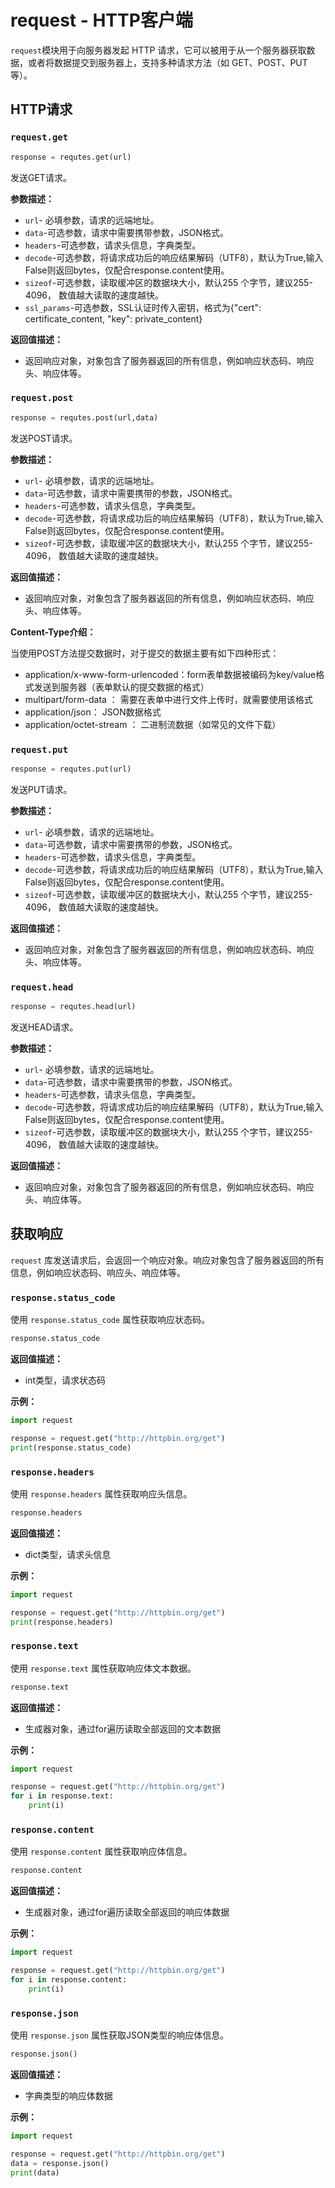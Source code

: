 # request - HTTP客户端

`request`模块用于向服务器发起 HTTP 请求，它可以被用于从一个服务器获取数据，或者将数据提交到服务器上，支持多种请求方法（如 GET、POST、PUT等）。

## HTTP请求

### `request.get`

```python
response = requtes.get(url)
```

发送GET请求。

**参数描述：**

- `url`- 必填参数，请求的远端地址。
- `data`-可选参数，请求中需要携带参数，JSON格式。
- `headers`-可选参数，请求头信息，字典类型。
- `decode`-可选参数，将请求成功后的响应结果解码（UTF8），默认为True,输入False则返回bytes，仅配合response.content使用。
- `sizeof`-可选参数，读取缓冲区的数据块大小，默认255 个字节，建议255-4096， 数值越大读取的速度越快。
- `ssl_params`-可选参数，SSL认证时传入密钥，格式为{"cert": certificate_content, "key": private_content} 

**返回值描述：**

- 返回响应对象，对象包含了服务器返回的所有信息，例如响应状态码、响应头、响应体等。

### `request.post`

```python
response = requtes.post(url,data)
```

发送POST请求。

**参数描述：**

- `url`- 必填参数，请求的远端地址。
- `data`-可选参数，请求中需要携带的参数，JSON格式。
- `headers`-可选参数，请求头信息，字典类型。
- `decode`-可选参数，将请求成功后的响应结果解码（UTF8），默认为True,输入False则返回bytes，仅配合response.content使用。
- `sizeof`-可选参数，读取缓冲区的数据块大小，默认255 个字节，建议255-4096， 数值越大读取的速度越快。

**返回值描述：**

- 返回响应对象，对象包含了服务器返回的所有信息，例如响应状态码、响应头、响应体等。

**Content-Type介绍：**

当使用POST方法提交数据时，对于提交的数据主要有如下四种形式：

- application/x-www-form-urlencoded：form表单数据被编码为key/value格式发送到服务器（表单默认的提交数据的格式）
- multipart/form-data ： 需要在表单中进行文件上传时，就需要使用该格式
- application/json： JSON数据格式
- application/octet-stream ： 二进制流数据（如常见的文件下载）

### `request.put`

```python
response = requtes.put(url)
```

发送PUT请求。

**参数描述：**

- `url`- 必填参数，请求的远端地址。
- `data`-可选参数，请求中需要携带的参数，JSON格式。
- `headers`-可选参数，请求头信息，字典类型。
- `decode`-可选参数，将请求成功后的响应结果解码（UTF8），默认为True,输入False则返回bytes，仅配合response.content使用。
- `sizeof`-可选参数，读取缓冲区的数据块大小，默认255 个字节，建议255-4096， 数值越大读取的速度越快。

**返回值描述：**

- 返回响应对象，对象包含了服务器返回的所有信息，例如响应状态码、响应头、响应体等。

### `request.head`

```python
response = requtes.head(url)
```

发送HEAD请求。

**参数描述：**

- `url`- 必填参数，请求的远端地址。
- `data`-可选参数，请求中需要携带的参数，JSON格式。
- `headers`-可选参数，请求头信息，字典类型。
- `decode`-可选参数，将请求成功后的响应结果解码（UTF8），默认为True,输入False则返回bytes，仅配合response.content使用。
- `sizeof`-可选参数，读取缓冲区的数据块大小，默认255 个字节，建议255-4096， 数值越大读取的速度越快。

**返回值描述：**

- 返回响应对象，对象包含了服务器返回的所有信息，例如响应状态码、响应头、响应体等。

## 获取响应

`request` 库发送请求后，会返回一个响应对象。响应对象包含了服务器返回的所有信息，例如响应状态码、响应头、响应体等。

### `response.status_code`

使用 `response.status_code` 属性获取响应状态码。

```python
response.status_code
```

**返回值描述：**

- int类型，请求状态码

**示例：**

```python
import request

response = request.get("http://httpbin.org/get")
print(response.status_code)
```

### `response.headers`

使用 `response.headers` 属性获取响应头信息。

```python
response.headers
```

**返回值描述：**

- dict类型，请求头信息

**示例：**

```python
import request

response = request.get("http://httpbin.org/get")
print(response.headers)
```

### `response.text`

使用 `response.text` 属性获取响应体文本数据。

```python
response.text
```

**返回值描述：**

- 生成器对象，通过for遍历读取全部返回的文本数据

**示例：**

```python
import request

response = request.get("http://httpbin.org/get")
for i in response.text:
    print(i)
```

### `response.content`

使用 `response.content` 属性获取响应体信息。

```python
response.content
```

**返回值描述：**

- 生成器对象，通过for遍历读取全部返回的响应体数据

**示例：**

```python
import request

response = request.get("http://httpbin.org/get")
for i in response.content:
    print(i)
```

### `response.json`

使用 `response.json` 属性获取JSON类型的响应体信息。

```python
response.json()
```

**返回值描述：**

- 字典类型的响应体数据

**示例：**

```python
import request

response = request.get("http://httpbin.org/get")
data = response.json()
print(data)
```

